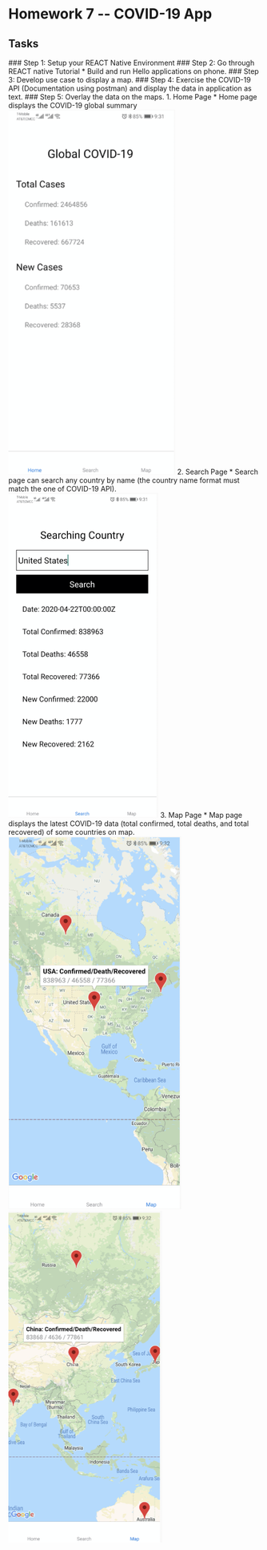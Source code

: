 # Homework 7 -- COVID-19 App
## Tasks
<a name="Step 1"/>
### Step 1:  Setup your REACT Native Environment

<a name="Step 2"/>
### Step 2:  Go through REACT native Tutorial
* Build and run Hello applications on phone.

<a name="Step 3"/>
### Step 3:  Develop use case to display a map.

<a name="Step 4"/>
### Step 4:  Exercise the COVID-19 API (Documentation using postman) and display the data in application as text.

<a name="Step 5"/>
### Step 5:  Overlay the data on the maps.
1. Home Page
* Home page displays the COVID-19 global summary
<img src="./Step 5/Global.png">
2. Search Page
* Search page can search any country by name (the country name format must match the one of COVID-19 API).
<img src="./Step 5/Search.png">
3. Map Page
* Map page displays the latest COVID-19 data (total confirmed, total deaths, and total recovered) of some countries on map.
<img src="./Step 5/Map1.png">
<img src="./Step 5/Map2.png">
